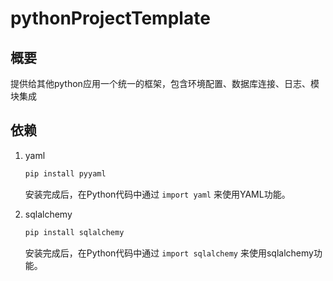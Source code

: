 # pythonProjectTemplate

## 概要

提供给其他python应用一个统一的框架，包含环境配置、数据库连接、日志、模块集成

## 依赖

1. yaml

    ```bash
    pip install pyyaml
    ```

    安装完成后，在Python代码中通过 `import yaml` 来使用YAML功能。
2. sqlalchemy

    ```bash
    pip install sqlalchemy
    ```

    安装完成后，在Python代码中通过 `import sqlalchemy` 来使用sqlalchemy功能。